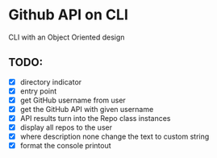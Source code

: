# Github API on CLI
CLI with an Object Oriented design
## TODO: 
- [x] directory indicator 
- [x] entry point
- [x] get GitHub username from user
- [x] get the GitHub API with given username
- [x] API results turn into the Repo class instances
- [x] display all repos to the user
- [x] where description none change the text to custom string
- [x] format the console printout